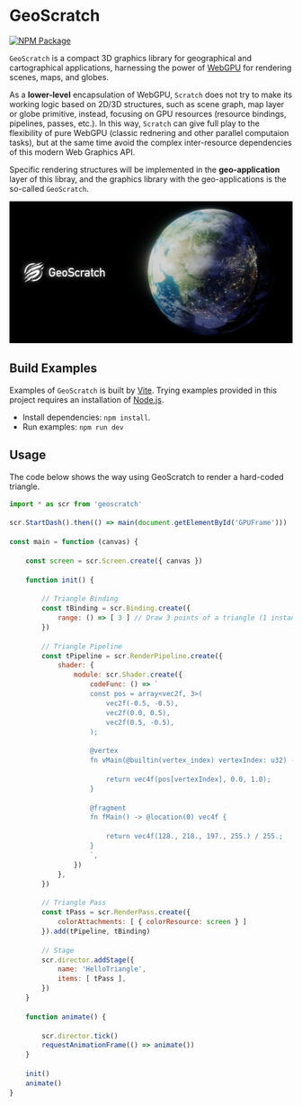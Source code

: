 # GeoScratch

[![NPM Package][npm]][npm-url]

`GeoScratch` is a compact 3D graphics library for geographical and cartographical applications, harnessing the power of [WebGPU](https://www.w3.org/TR/webgpu/) for rendering scenes, maps, and globes.  

As a **lower-level** encapsulation of WebGPU, `Scratch` does not try to make its working logic based on 2D/3D structures, such as scene graph, map layer or globe primitive, instead, focusing on GPU resources (resource bindings, pipelines, passes, etc.). In this way, `Scratch` can give full play to the flexibility of pure WebGPU (classic rednering and other parallel computaion tasks), but at the same time avoid the complex inter-resource dependencies of this modern Web Graphics API. 

Specific rendering structures will be implemented in the **geo-application** layer of this libray, and the graphics library with the geo-applications is the so-called `GeoScratch`.

![Image text](https://github.com/YcSoku/GeoScratch/blob/main/DayDream.png)

## Build Examples
Examples of `GeoScratch` is built by [Vite](https://vitejs.dev/). Trying examples provided in this project
requires an installation of [Node.js](https://nodejs.org/en/).

- Install dependencies: `npm install`.
- Run examples: `npm run dev`

## Usage
The code below shows the way using GeoScratch to render a hard-coded triangle.

``` JavaScript
import * as scr from 'geoscratch'

scr.StartDash().then(() => main(document.getElementById('GPUFrame')))

const main = function (canvas) {
    
    const screen = scr.Screen.create({ canvas })
    
    function init() {
    
        // Triangle Binding
        const tBinding = scr.Binding.create({ 
            range: () => [ 3 ] // Draw 3 points of a triangle (1 instance as default)
        })
    
        // Triangle Pipeline
        const tPipeline = scr.RenderPipeline.create({
            shader: {
                module: scr.Shader.create({
                    codeFunc: () => `
                    const pos = array<vec2f, 3>(
                        vec2f(-0.5, -0.5),
                        vec2f(0.0, 0.5),
                        vec2f(0.5, -0.5),
                    );

                    @vertex
                    fn vMain(@builtin(vertex_index) vertexIndex: u32) -> @builtin(position) vec4f {
                    
                        return vec4f(pos[vertexIndex], 0.0, 1.0);
                    }
                    
                    @fragment
                    fn fMain() -> @location(0) vec4f {
                    
                        return vec4f(128., 218., 197., 255.) / 255.;
                    }
                    `,
                })
            },
        })
    
        // Triangle Pass
        const tPass = scr.RenderPass.create({
            colorAttachments: [ { colorResource: screen } ]
        }).add(tPipeline, tBinding)
    
        // Stage
        scr.director.addStage({
            name: 'HelloTriangle',
            items: [ tPass ],
        })
    }
    
    function animate() {
    
        scr.director.tick()
        requestAnimationFrame(() => animate())
    }

    init()
    animate()
}
```

[npm]: https://img.shields.io/npm/v/geoscratch
[npm-url]: https://www.npmjs.com/package/geoscratch
